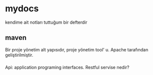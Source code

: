 # mydocs 
kendime ait notları tuttuğum bir defterdir


## maven
Bir proje yönetim alt yapısıdır, proje yönetim tool' u. Apache tarafından geliştirilmiştir.

###
Api: application programing interfaces. Restful servise nedir?
